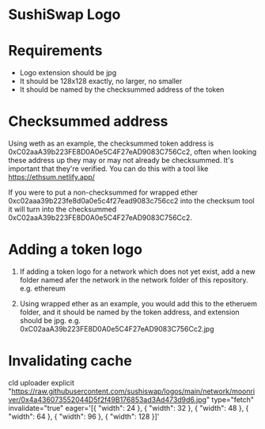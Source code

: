 # SushiSwap Logo

# Requirements

- Logo extension should be jpg
- It should be 128x128 exactly, no larger, no smaller
- It should be named by the checksummed address of the token

# Checksummed address

Using weth as an example, the checksummed token address is 0xC02aaA39b223FE8D0A0e5C4F27eAD9083C756Cc2, often when looking these address up they may or may not already be checksummed. It's important that they're verified. You can do this with a tool like https://ethsum.netlify.app/

If you were to put a non-checksummed for wrapped ether 0xc02aaa39b223fe8d0a0e5c4f27ead9083c756cc2 into the checksum tool it will turn into the checksummed 0xC02aaA39b223FE8D0A0e5C4F27eAD9083C756Cc2.

# Adding a token logo

1. If adding a token logo for a network which does not yet exist, add a new folder named afer the network in the network folder of this repository. e.g. ethereum

2. Using wrapped ether as an example, you would add this to the etheruem folder, and it should be named by the token address, and extension should be jpg. e.g. 0xC02aaA39b223FE8D0A0e5C4F27eAD9083C756Cc2.jpg

# Invalidating cache

cld uploader explicit "https://raw.githubusercontent.com/sushiswap/logos/main/network/moonriver/0x4a436073552044D5f2f49B176853ad3Ad473d9d6.jpg" type="fetch" invalidate="true" eager='[{ "width": 24 }, { "width": 32 }, { "width": 48 }, { "width": 64 }, { "width": 96 }, { "width": 128 }]'


